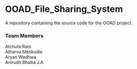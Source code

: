 # OOAD_File_Sharing_System
A repository containing the source code for the OOAD project.

### Team Members <br>
Atchuta Ram <br>
Atharva Menkudle <br>
Aryan Wadhwa <br>
Anirudh Bhatta J.A <br>


